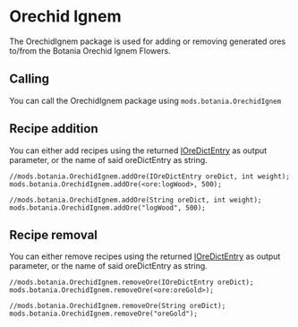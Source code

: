 # Orechid Ignem

The OrechidIgnem package is used for adding or removing generated ores to/from the Botania Orechid Ignem Flowers.

## Calling

You can call the OrechidIgnem package using `mods.botania.OrechidIgnem`

## Recipe addition

You can either add recipes using the returned [IOreDictEntry](/Vanilla/OreDict/IOreDictEntry/) as output parameter, or the name of said oreDictEntry as string.

```zenscript
//mods.botania.OrechidIgnem.addOre(IOreDictEntry oreDict, int weight);
mods.botania.OrechidIgnem.addOre(<ore:logWood>, 500);

//mods.botania.OrechidIgnem.addOre(String oreDict, int weight);
mods.botania.OrechidIgnem.addOre("logWood", 500);
```

## Recipe removal

You can either remove recipes using the returned [IOreDictEntry](/Vanilla/OreDict/IOreDictEntry/) as output parameter, or the name of said oreDictEntry as string.

```zenscript
//mods.botania.OrechidIgnem.removeOre(IOreDictEntry oreDict);
mods.botania.OrechidIgnem.removeOre(<ore:oreGold>);

//mods.botania.OrechidIgnem.removeOre(String oreDict);
mods.botania.OrechidIgnem.removeOre("oreGold");
```